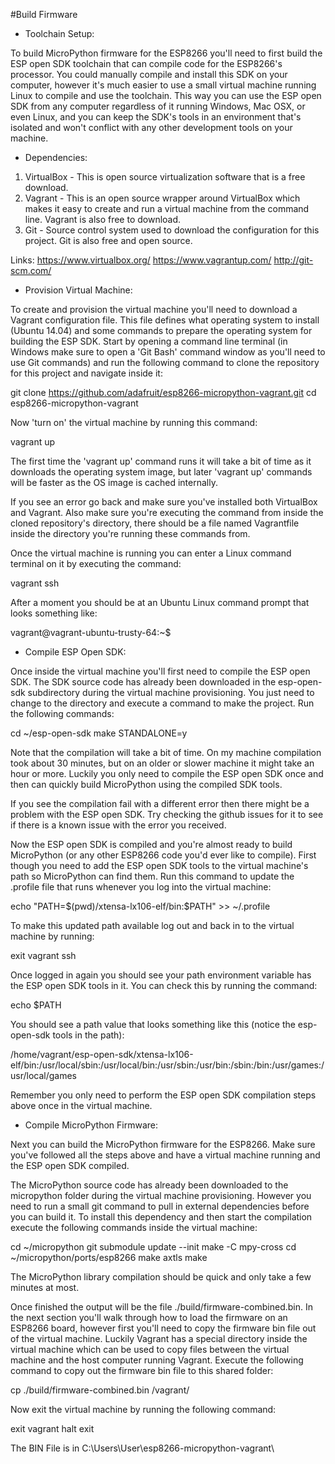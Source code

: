#Build Firmware

- Toolchain Setup:

To build MicroPython firmware for the ESP8266 you'll need to first build the ESP open SDK toolchain that can compile code for the ESP8266's processor.  You could manually compile and install this SDK on your computer, however it's much easier to use a small virtual machine running Linux to compile and use the toolchain.  This way you can use the ESP open SDK from any computer regardless of it running Windows, Mac OSX, or even Linux, and you can keep the SDK's tools in an environment that's isolated and won't conflict with any other development tools on your machine.

- Dependencies:

1) VirtualBox - This is open source virtualization software that is a free download.
2) Vagrant - This is an open source wrapper around VirtualBox which makes it easy to create and run a virtual machine from the command line.  Vagrant is also free to download.
3) Git - Source control system used to download the configuration for this project.  Git is also free and open source.

Links:
https://www.virtualbox.org/
https://www.vagrantup.com/
http://git-scm.com/

- Provision Virtual Machine:

To create and provision the virtual machine you'll need to download a Vagrant configuration file.  This file defines what operating system to install (Ubuntu 14.04) and some commands to prepare the operating system for building the ESP SDK.
Start by opening a command line terminal (in Windows make sure to open a 'Git Bash' command window as you'll need to use Git commands) and run the following command to clone the repository for this project and navigate inside it:

git clone https://github.com/adafruit/esp8266-micropython-vagrant.git
cd esp8266-micropython-vagrant

Now 'turn on' the virtual machine by running this command:

vagrant up

The first time the 'vagrant up' command runs it will take a bit of time as it downloads the operating system image, but later 'vagrant up' commands will be faster as the OS image is cached internally.

If you see an error go back and make sure you've installed both VirtualBox and Vagrant.  Also make sure you're executing the command from inside the cloned repository's directory, there should be a file named Vagrantfile inside the directory you're running these commands from.

Once the virtual machine is running you can enter a Linux command terminal on it by executing the command:

vagrant ssh

After a moment you should be at an Ubuntu Linux command prompt that looks something like:

vagrant@vagrant-ubuntu-trusty-64:~$

- Compile ESP Open SDK:

Once inside the virtual machine you'll first need to compile the ESP open SDK.  The SDK source code has already been downloaded in the esp-open-sdk subdirectory during the virtual machine provisioning.  You just need to change to the directory and execute a command to make the project.  Run the following commands:

cd ~/esp-open-sdk
make STANDALONE=y

Note that the compilation will take a bit of time.  On my machine compilation took about 30 minutes, but on an older or slower machine it might take an hour or more.  Luckily you only need to compile the ESP open SDK once and then can quickly build MicroPython using the compiled SDK tools.

If you see the compilation fail with a different error then there might be a problem with the ESP open SDK.  Try checking the github issues for it to see if there is a known issue with the error you received.

Now the ESP open SDK is compiled and you're almost ready to build MicroPython (or any other ESP8266 code you'd ever like to compile).  First though you need to add the ESP open SDK tools to the virtual machine's path so MicroPython can find them.  Run this command to update the .profile file that runs whenever you log into the virtual machine:

echo "PATH=$(pwd)/xtensa-lx106-elf/bin:\$PATH" >> ~/.profile

To make this updated path available log out and back in to the virtual machine by running:

exit
vagrant ssh

Once logged in again you should see your path environment variable has the ESP open SDK tools in it.  You can check this by running the command:

echo $PATH

You should see a path value that looks something like this (notice the esp-open-sdk tools in the path):

/home/vagrant/esp-open-sdk/xtensa-lx106-elf/bin:/usr/local/sbin:/usr/local/bin:/usr/sbin:/usr/bin:/sbin:/bin:/usr/games:/usr/local/games

Remember you only need to perform the ESP open SDK compilation steps above once in the virtual machine.

- Compile MicroPython Firmware:

Next you can build the MicroPython firmware for the ESP8266.  Make sure you've followed all the steps above and have a virtual machine running and the ESP open SDK compiled.

The MicroPython source code has already been downloaded to the micropython folder during the virtual machine provisioning.  However you need to run a small git command to pull in external dependencies before you can build it.  To install this dependency and then start the compilation execute the following commands inside the virtual machine:

cd ~/micropython
git submodule update --init
make -C mpy-cross
cd ~/micropython/ports/esp8266
make axtls
make

The MicroPython library compilation should be quick and only take a few minutes at most.

Once finished the output will be the file ./build/firmware-combined.bin.  In the next section you'll walk through how to load the firmware on an ESP8266 board, however first you'll need to copy the firmware bin file out of the virtual machine.  Luckily Vagrant has a special directory inside the virtual machine which can be used to copy files between the virtual machine and the host computer running Vagrant.  Execute the following command to copy out the firmware bin file to this shared folder:

cp ./build/firmware-combined.bin /vagrant/

Now exit the virtual machine by running the following command:

exit
vagrant halt
exit

The BIN File is in C:\Users\User\esp8266-micropython-vagrant\

